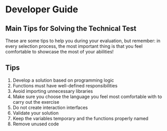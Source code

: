 # Developer Guide

## Main Tips for Solving the Technical Test

These are some tips to help you during your evaluation, but remember: in every selection process, the most important thing is that you feel comfortable to showcase the most of your abilities!

## Tips

1. Develop a solution based on programming logic
2. Functions must have well-defined responsibilities
3. Avoid importing unnecessary libraries
4. Make sure you choose the language you feel most comfortable with to carry out the exercise
5. Do not create interaction interfaces
6. Validate your solution
7. Keep the variables temporary and the functions properly named
8. Remove unused code